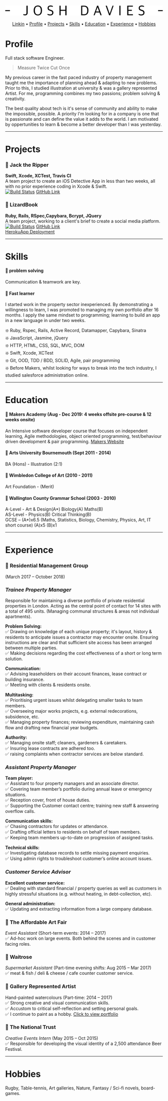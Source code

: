 <div align="center">
  
![alt text](https://github.com/JoshDavies/CV/blob/master/JoshDavies.png?raw=true)  
  
</div>

<p align="center">
  <a href="https://www.linkedin.com/in/joshua-davies-70bb75128/">Linkin</a> •
  <a href="#Profile">Profile</a> •
  <a href="#Projects">Projects</a> •
  <a href="#Skills">Skills</a> •
  <a href="#Education">Education</a> •
  <a href="#Experience">Experience</a> •
  <a href="#Hobbies">Hobbies</a>
</p>

# Profile
Full stack software Engineer.

> Measure Twice Cut Once

My previous career in the fast paced industry of property management taught me the importance of planning ahead & adapting to new problems. Prior to this, I studied illustration at university & was a gallery represented Artist. For me, programming combines my two passions; problem solving & creativity.

The best quality about tech is it's sense of community and ability to make the impossible, possible. A priority I'm looking for in a company is one that is passionate and can define the value it adds to the world. I am motivated by oppertunities to learn & become a better developer than I was yesterday.

-------------
# Projects

### 🔸 Jack the Ripper
**Swift, Xcode, XCTest, Travis CI**  
A team project to create an iOS Detective App in less than two weeks, all with no prior experience coding in Xcode & Swift.  
[![Build Status](https://travis-ci.com/robertamangiapane/Team-6-Game.svg?branch=master)](https://travis-ci.com/robertamangiapane/Team-6-Game)
[GitHub Link](https://github.com/JoshDavies/Team-6-Game)  

### 🔸 LizardBook
**Ruby, Rails, RSpec,Capybara, Bcrypt, JQuery**  
A team project, working to a client's brief to create a social media platform.  
[![Build Status](https://travis-ci.com/Mezela/acebook--LizardBook-.svg?branch=master)](https://travis-ci.com/Mezela/acebook--LizardBook-)
[GitHub Link](https://github.com/JoshDavies/acebook--LizardBook-)  
[HerokuApp Deployment](http://lizardbook.herokuapp.com/)

-------------
# Skills
#### 🔸 problem solving
Communication & teamwork are key.

#### 🔸 Fast learner
I started work in the property sector inexperienced. By demonstrating a willingness to learn, I was promoted to managing my own portfolio after 16 months. I apply the same mindset to programming; learning to build an app in a new language in under two weeks.

❇️ Ruby, Rspec, Rails, Active Record, Datamapper, Capybara, Sinatra  
❇️ JavaScript, Jasmine, jQuery  
❇️ HTTP, HTML, CSS, SQL, MVC, DOM  
❇️ Swift, Xcode, XCTest  
❇️ Git, OOD, TDD / BDD, SOLID, Agile, pair programming  
❇️ Before Makers, whilst looking for ways to break into the tech industry, I studied salesforce administration online.  

-----------
# Education

#### 🔸 Makers Academy (Aug - Dec 2019: 4 weeks offsite pre-course & 12 weeks onsite)
An Intensive software developer course that focuses on independent learning, Agile methodologies, object oriented programming, test/behaviour driven development & pair programming.
[Makers Website](https://makers.tech/)

#### 🔸 Arts University Bournemouth (Sept 2011 - 2014)
BA (Hons) - Illustration (2:1)

#### 🔸 Wimbledon College of Art (2010 - 2011)
Art Foundation - (Merit)

#### 🔸 Wallington County Grammar School (2003 - 2010)
A-Level - Art & Design(A*) Biology(A) Maths(B)  
AS-Level - Physics(B) Critical Thinking(B)  
GCSE – (A*)x6.5 (Maths, Statistics, Biology, Chemistry, Physics, Art, IT short course)
(A)x5 (B)x1

----------------
# Experience

### 🔸 **Residential Management Group**
(March 2017 – October 2018)  
### *Trainee Property Manager*  
Responsible for maintaining a diverse portfolio of private residential properties in London. Acting as the central point of contact for 14 sites with a total of 495 units. (Managing communal structures & areas not individual apartments).

**Problem Solving:**  
✅ Drawing on knowledge of each unique property; it's layout, history & residents to anticipate issues a contractor may encounter onsite. Ensuring instructions are clear and that sufficient site access has been arranged between multiple parties.  
✅ Making decisions regarding the cost effectiveness of a short or long term solution.

**Communication:**  
✅ Advising leaseholders on their account finances, lease contract or building insurance.  
✅ Meeting with clients & residents onsite.

**Multitasking:**    
✅ Prioritising urgent issues whilst delegating smaller tasks to team members.  
✅ Overseeing major works projects, e.g. external redecorations, subsidence, etc.  
✅ Managing property finances; reviewing expenditure, maintaining cash flow and drafting new financial year budgets.

**Authority:**    
✅ Managing onsite staff; cleaners, gardeners & caretakers.  
✅ Insuring lease contracts are adhered too.  
✅ raising complaints when contractor services are below standard.  

### *Assistant Property Manager*
**Team player:**  
✅ Assistant to four property managers and an associate director.   
✅ Covering team member’s portfolio during annual leave or emergency situations.  
✅ Reception cover, front of house duties.  
✅ Supporting the Customer contact centre; training new staff & answering overflow calls.

**Communication skills:**  
✅ Chasing contractors for updates or attendance.  
✅ Drafting official letters to residents on behalf of team members.  
✅ Keeping team members up-to-date on progression of assigned tasks.

**Technical skills:**  
✅ Investigating database records to settle missing payment enquiries.  
✅ Using admin rights to troubleshoot customer’s online account issues.

### *Customer Service Advisor*  
**Excellent customer service:**  
✅ Dealing with standard financial / property queries as well as customers in highly stressful situations (e.g. without heating, in debt-collection, etc).  

**General administration:**  
✅ Updating and extracting information from a large company database.

### 🔸 **The Affordable Art Fair**
 *Event Assistant* (Short-term events: 2014 – 2017)   
✅ Ad-hoc work on large events. Both behind the scenes and in customer facing roles.

### 🔸 **Waitrose**  
*Supermarket Assistant* (Part-time evening shifts: Aug 2015 – Mar 2017)   
✅ meat & fish / deli & cheese / cafe counter customer service.

### 🔸 **Gallery Represented Artist**
Hand-painted watercolours (Part-time: 2014 – 2017)   
✅ Strong creative and visual communication skills.  
✅ Accustom to critical self-reflection and setting personal goals.  
✅ I continue to paint as a hobby. [Click to view portfolio](http://www.jdaviesillustration.com/)

### 🔸 **The National Trust**
*Creative Events Intern* (May 2015 – Oct 2015)   
✅ Responsible for developing the visual identity of a 2,500 attendance Beer Festival.

--------
# Hobbies
Rugby, Table-tennis, Art galleries, Nature, Fantasy / Sci-fi novels, board-games.
